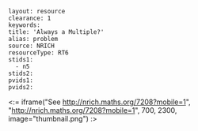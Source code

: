 ````
layout: resource
clearance: 1
keywords:
title: 'Always a Multiple?'
alias: problem
source: NRICH
resourceType: RT6
stids1: 
  - n5
stids2:
pvids1:
pvids2:

````

<:= iframe("See http://nrich.maths.org/7208?mobile=1", "http://nrich.maths.org/7208?mobile=1", 700, 2300, image="thumbnail.png") :>

